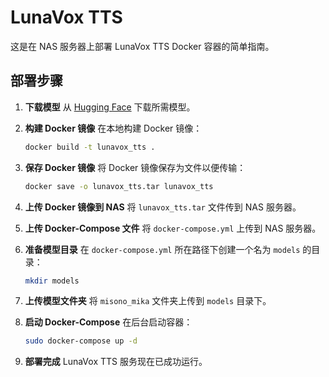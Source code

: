 # LunaVox TTS

这是在 NAS 服务器上部署 LunaVox TTS Docker 容器的简单指南。

## 部署步骤

1. **下载模型**
   从 [Hugging Face](https://huggingface.co/Lux-Luna/LunaVox) 下载所需模型。

2. **构建 Docker 镜像**
   在本地构建 Docker 镜像：

   ```bash
   docker build -t lunavox_tts .
   ```

3. **保存 Docker 镜像**
   将 Docker 镜像保存为文件以便传输：

   ```bash
   docker save -o lunavox_tts.tar lunavox_tts
   ```

4. **上传 Docker 镜像到 NAS**
   将 `lunavox_tts.tar` 文件传到 NAS 服务器。

5. **上传 Docker-Compose 文件**
   将 `docker-compose.yml` 上传到 NAS 服务器。

6. **准备模型目录**
   在 `docker-compose.yml` 所在路径下创建一个名为 `models` 的目录：

   ```bash
   mkdir models
   ```

7. **上传模型文件夹**
   将 `misono_mika` 文件夹上传到 `models` 目录下。

8. **启动 Docker-Compose**
   在后台启动容器：

   ```bash
   sudo docker-compose up -d
   ```

9. **部署完成**
LunaVox TTS 服务现在已成功运行。